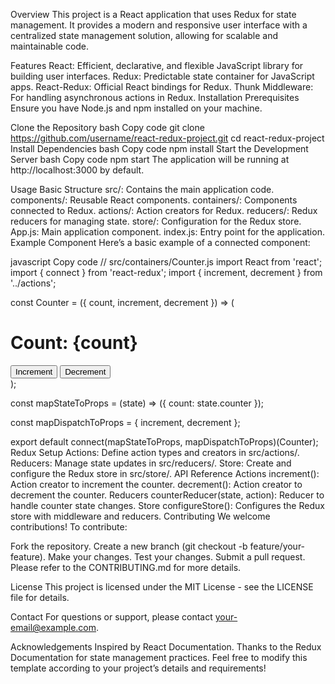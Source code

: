 Overview
This project is a React application that uses Redux for state management. It provides a modern and responsive user interface with a centralized state management solution, allowing for scalable and maintainable code.

Features
React: Efficient, declarative, and flexible JavaScript library for building user interfaces.
Redux: Predictable state container for JavaScript apps.
React-Redux: Official React bindings for Redux.
Thunk Middleware: For handling asynchronous actions in Redux.
Installation
Prerequisites
Ensure you have Node.js and npm installed on your machine.

Clone the Repository
bash
Copy code
git clone https://github.com/username/react-redux-project.git
cd react-redux-project
Install Dependencies
bash
Copy code
npm install
Start the Development Server
bash
Copy code
npm start
The application will be running at http://localhost:3000 by default.

Usage
Basic Structure
src/: Contains the main application code.
components/: Reusable React components.
containers/: Components connected to Redux.
actions/: Action creators for Redux.
reducers/: Redux reducers for managing state.
store/: Configuration for the Redux store.
App.js: Main application component.
index.js: Entry point for the application.
Example Component
Here’s a basic example of a connected component:

javascript
Copy code
// src/containers/Counter.js
import React from 'react';
import { connect } from 'react-redux';
import { increment, decrement } from '../actions';

const Counter = ({ count, increment, decrement }) => (
  <div>
    <h1>Count: {count}</h1>
    <button onClick={increment}>Increment</button>
    <button onClick={decrement}>Decrement</button>
  </div>
);

const mapStateToProps = (state) => ({
  count: state.counter
});

const mapDispatchToProps = {
  increment,
  decrement
};

export default connect(mapStateToProps, mapDispatchToProps)(Counter);
Redux Setup
Actions: Define action types and creators in src/actions/.
Reducers: Manage state updates in src/reducers/.
Store: Create and configure the Redux store in src/store/.
API Reference
Actions
increment(): Action creator to increment the counter.
decrement(): Action creator to decrement the counter.
Reducers
counterReducer(state, action): Reducer to handle counter state changes.
Store
configureStore(): Configures the Redux store with middleware and reducers.
Contributing
We welcome contributions! To contribute:

Fork the repository.
Create a new branch (git checkout -b feature/your-feature).
Make your changes.
Test your changes.
Submit a pull request.
Please refer to the CONTRIBUTING.md for more details.

License
This project is licensed under the MIT License - see the LICENSE file for details.

Contact
For questions or support, please contact your-email@example.com.

Acknowledgements
Inspired by React Documentation.
Thanks to the Redux Documentation for state management practices.
Feel free to modify this template according to your project’s details and requirements!
